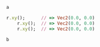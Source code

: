 ```ruby
a
```

```ruby
r.xy();      // => Vec2(0.0, 0.0)
    r.xy();  // => Vec2(0.0, 0.0)
    r.xy();  // => Vec2(0.0, 0.0)
```

```ruby
b
```
